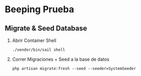 # Beeping Prueba


## Migrate & Seed Database
1. Abrir Container Shell

    `./vendor/bin/sail shell`

2. Correr Migraciones + Seed a la base de datos

    `php artisan migrate:fresh --seed --seeder=SystemSeeder`
